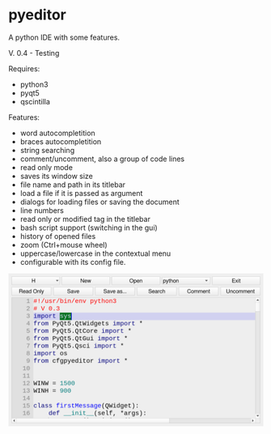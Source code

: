 # pyeditor
A python IDE with some features.

V. 0.4 - Testing

Requires:
- python3
- pyqt5
- qscintilla

Features:
- word autocompletition
- braces autocompletition
- string searching
- comment/uncomment, also a group of code lines
- read only mode
- saves its window size
- file name and path in its titlebar
- load a file if it is passed as argument
- dialogs for loading files or saving the document
- line numbers
- read only or modified tag in the titlebar
- bash script support (switching in the gui)
- history of opened files
- zoom (Ctrl+mouse wheel)
- uppercase/lowercase in the contextual menu
- configurable with its config file.

![My image](https://github.com/frank038/pyeditor/blob/main/image1.png)
